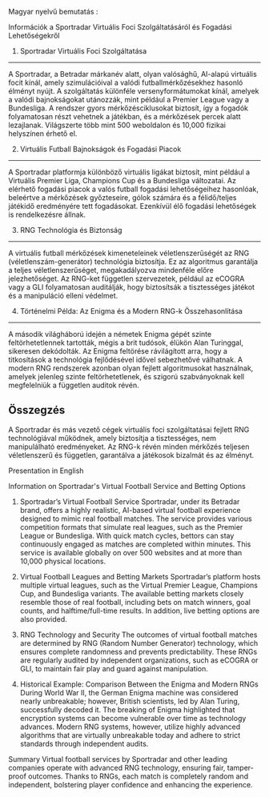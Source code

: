 Magyar nyelvű bemutatás :

Információk a Sportradar Virtuális Foci Szolgáltatásáról és Fogadási Lehetőségekről

1. Sportradar Virtuális Foci Szolgáltatása
--------------------------------------------
A Sportradar, a Betradar márkanév alatt, olyan valósághű, AI-alapú virtuális focit kínál, amely szimulációival a valódi futballmérkőzésekhez hasonló élményt nyújt. A szolgáltatás különféle versenyformátumokat kínál, amelyek a valódi bajnokságokat utánozzák, mint például a Premier League vagy a Bundesliga. A rendszer gyors mérkőzésciklusokat biztosít, így a fogadók folyamatosan részt vehetnek a játékban, és a mérkőzések percek alatt lezajlanak. Világszerte több mint 500 weboldalon és 10,000 fizikai helyszínen érhető el.

2. Virtuális Futball Bajnokságok és Fogadási Piacok
-----------------------------------------------------
A Sportradar platformja különböző virtuális ligákat biztosít, mint például a Virtuális Premier Liga, Champions Cup és a Bundesliga változatai. Az elérhető fogadási piacok a valós futball fogadási lehetőségeihez hasonlóak, beleértve a mérkőzések győzteseire, gólok számára és a félidő/teljes játékidő eredményére tett fogadásokat. Ezenkívül élő fogadási lehetőségek is rendelkezésre állnak.

3. RNG Technológia és Biztonság
--------------------------------
A virtuális futball mérkőzések kimeneteleinek véletlenszerűségét az RNG (véletlenszám-generátor) technológia biztosítja. Ez az algoritmus garantálja a teljes véletlenszerűséget, megakadályozva mindenféle előre jelezhetőséget. Az RNG-ket független szervezetek, például az eCOGRA vagy a GLI folyamatosan auditálják, hogy biztosítsák a tisztességes játékot és a manipuláció elleni védelmet.

4. Történelmi Példa: Az Enigma és a Modern RNG-k Összehasonlítása
------------------------------------------------------------------
A második világháború idején a németek Enigma gépét szinte feltörhetetlennek tartották, mégis a brit tudósok, élükön Alan Turinggal, sikeresen dekódolták. Az Enigma feltörése rávilágított arra, hogy a titkosítások a technológia fejlődésével idővel sebezhetővé válhatnak. A modern RNG rendszerek azonban olyan fejlett algoritmusokat használnak, amelyek jelenleg szinte feltörhetetlenek, és szigorú szabványoknak kell megfelelniük a független auditok révén.

Összegzés
---------
A Sportradar és más vezető cégek virtuális foci szolgáltatásai fejlett RNG technológiával működnek, amely biztosítja a tisztességes, nem manipulálható eredményeket. Az RNG-k révén minden mérkőzés teljesen véletlenszerű és független, garantálva a játékosok bizalmát és az élményt.




Presentation in English


Information on Sportradar's Virtual Football Service and Betting Options

1. Sportradar’s Virtual Football Service
Sportradar, under its Betradar brand, offers a highly realistic, AI-based virtual football experience designed to mimic real football matches. The service provides various competition formats that simulate real leagues, such as the Premier League or Bundesliga. With quick match cycles, bettors can stay continuously engaged as matches are completed within minutes. This service is available globally on over 500 websites and at more than 10,000 physical locations.

2. Virtual Football Leagues and Betting Markets
Sportradar’s platform hosts multiple virtual leagues, such as the Virtual Premier League, Champions Cup, and Bundesliga variants. The available betting markets closely resemble those of real football, including bets on match winners, goal counts, and halftime/full-time results. In addition, live betting options are also provided.

3. RNG Technology and Security
The outcomes of virtual football matches are determined by RNG (Random Number Generator) technology, which ensures complete randomness and prevents predictability. These RNGs are regularly audited by independent organizations, such as eCOGRA or GLI, to maintain fair play and guard against manipulation.

4. Historical Example: Comparison Between the Enigma and Modern RNGs
During World War II, the German Enigma machine was considered nearly unbreakable; however, British scientists, led by Alan Turing, successfully decoded it. The breaking of Enigma highlighted that encryption systems can become vulnerable over time as technology advances. Modern RNG systems, however, utilize highly advanced algorithms that are virtually unbreakable today and adhere to strict standards through independent audits.

Summary
Virtual football services by Sportradar and other leading companies operate with advanced RNG technology, ensuring fair, tamper-proof outcomes. Thanks to RNGs, each match is completely random and independent, bolstering player confidence and enhancing the experience.
